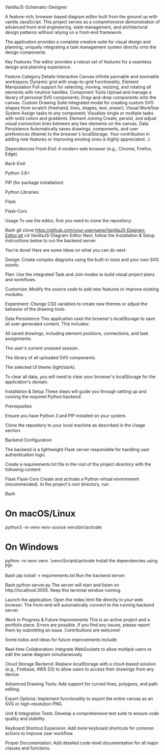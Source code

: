 VanillaJS-Schematic-Designer

A feature-rich, browser-based diagram editor built from the ground up with vanilla JavaScript. This project serves as a comprehensive demonstration of advanced front-end engineering, state management, and architectural design patterns without relying on a front-end framework.

The application provides a complete creative suite for visual design and planning, uniquely integrating a task management system directly onto the design components.

Key Features
The editor provides a robust set of features for a seamless design and planning experience.

Feature Category	Details
Interactive Canvas	Infinite pannable and zoomable workspace; Dynamic grid with snap-to-grid functionality.
Element Manipulation	Full support for selecting, moving, resizing, and rotating all elements with intuitive handles.
Component Tools	Upload and manage a library of personal SVG components; Drag-and-drop components onto the canvas.
Custom Drawing Suite	Integrated modal for creating custom SVG shapes from scratch (freehand, lines, shapes, text, eraser).
Visual Workflow System	Assign tasks to any component; Visualize single or multiple tasks with solid colors and gradients.
Element Joining	Create, persist, and adjust visual connection lines between any two elements on the canvas.
Data Persistence	Automatically saves drawings, components, and user preferences (theme) to the browser's localStorage.
Your contribution in adding new features or improving existing ones is highly appreciated. :)

Dependencies
Front-End: A modern web browser (e.g., Chrome, Firefox, Edge).

Back-End:

Python 3.6+

PIP (for package installation)

Python Libraries:

Flask

Flask-Cors

Usage
To use the editor, first you need to clone the repository:

Bash
git clone https://github.com/your-username/VanillaJS-Diagram-Editor.git
cd VanillaJS-Diagram-Editor
Next, follow the Installation & Setup instructions below to run the backend server.

You're done! Here are some ideas on what you can do next:

Design: Create complex diagrams using the built-in tools and your own SVG assets.

Plan: Use the integrated Task and Join modes to build visual project plans and workflows.

Customize: Modify the source code to add new features or improve existing modules.

Experiment: Change CSS variables to create new themes or adjust the behavior of the drawing tools.

Data Persistence
This application uses the browser's localStorage to save all user-generated content. This includes:

All saved drawings, including element positions, connections, and task assignments.

The user's current unsaved session.

The library of all uploaded SVG components.

The selected UI theme (light/dark).

To clear all data, you will need to clear your browser's localStorage for the application's domain.

Installation & Setup
These steps will guide you through setting up and running the required Python backend.

Prerequisites

Ensure you have Python 3 and PIP installed on your system.

Clone the repository to your local machine as described in the Usage section.

Backend Configuration

The backend is a lightweight Flask server responsible for handling user authentication logic.

Create a requirements.txt file in the root of the project directory with the following content:

Flask
Flask-Cors
Create and activate a Python virtual environment (recommended). In the project's root directory, run:

Bash
# On macOS/Linux
python3 -m venv venv
source venv/bin/activate

# On Windows
python -m venv venv
.\venv\Scripts\activate
Install the dependencies using PIP:

Bash
pip install -r requirements.txt
Run the backend server:

Bash
python server.py
The server will start and listen on http://localhost:3000. Keep this terminal window running.

Launch the application:
Open the index.html file directly in your web browser. The front-end will automatically connect to the running backend server.

Work in Progress & Future Improvements
This is an active project and a portfolio piece. Errors are possible. If you find any issues, please report them by submitting an issue. Contributions are welcome!

Some todos and ideas for future improvements include:

Real-time Collaboration: Integrate WebSockets to allow multiple users to edit the same diagram simultaneously.

Cloud Storage Backend: Replace localStorage with a cloud-based solution (e.g., Firebase, AWS S3) to allow users to access their drawings from any device.

Advanced Drawing Tools: Add support for curved lines, polygons, and path editing.

Export Options: Implement functionality to export the entire canvas as an SVG or high-resolution PNG.

Unit & Integration Tests: Develop a comprehensive test suite to ensure code quality and stability.

Keyboard Shortcut Expansion: Add more keyboard shortcuts for common actions to improve user workflow.

Proper Documentation: Add detailed code-level documentation for all major classes and functions.
